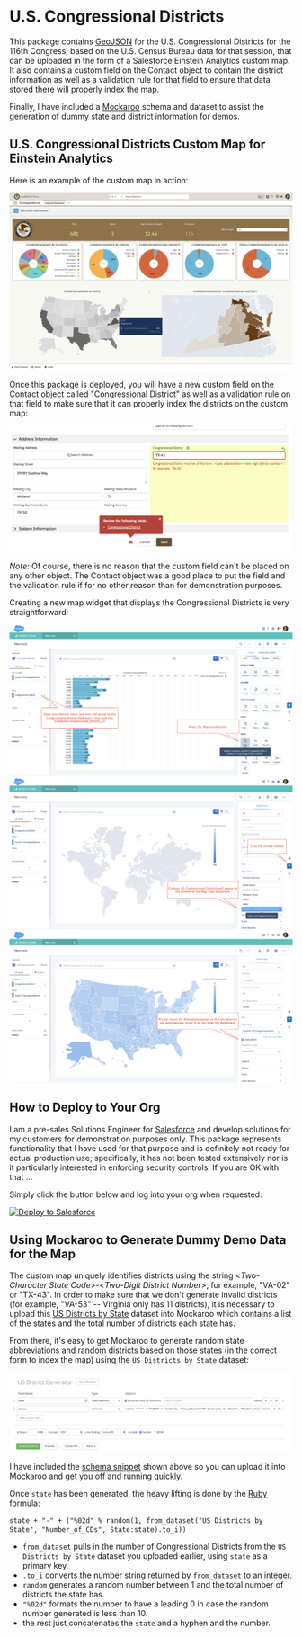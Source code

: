 # U.S. Congressional Districts

This package contains [GeoJSON](https://en.wikipedia.org/wiki/GeoJSON) for the U.S. Congressional Districts for the 116th Congress, based on the U.S. Census Bureau data for that session, that can be uploaded in the form of a Salesforce Einstein Analytics custom map. It also contains a custom field on the Contact object to contain the district information as well as a validation rule for that field to ensure that data stored there will properly index the map.

Finally, I have included a [Mockaroo](http://mockaroo.com) schema and dataset to assist the generation of dummy state and district information for demos.


## U.S. Congressional Districts Custom Map for Einstein Analytics

Here is an example of the custom map in action:

![Congressional Districts on Dashboard](/images/Dashboard.png)

Once this package is deployed, you will have a new custom field on the Contact object called "Congressional District" as well as a validation rule on that field to make sure that it can properly index the districts on the custom map:

![Validation Rule](/images/Validation.png)

*Note:* Of course, there is no reason that the custom field can't be placed on any other object. The Contact object was a good place to put the field and the validation rule if for no other reason than for demonstration purposes.

Creating a new map widget that displays the Congressional Districts is very straightforward:

![Congressional District Lens](/images/CD_Lens.png)
![Custom Map Lens](/images/CD_Lens_Custom_Map.png)
![Final Map](/images/CD_Map.png)


## How to Deploy to Your Org

I am a pre-sales Solutions Engineer for [Salesforce](https://www.salesforce.com) and develop solutions for my customers for demonstration purposes only. This package represents functionality that I have used for that purpose and is definitely not ready for actual production use; specifically, it has not been tested extensively nor is it particularly interested in enforcing security controls.  If you are OK with that ...

Simply click the button below and log into your org when requested:

<a href="https://githubsfdeploy.herokuapp.com">
  <img alt="Deploy to Salesforce"
       src="https://raw.githubusercontent.com/afawcett/githubsfdeploy/master/src/main/webapp/resources/img/deploy.png">
</a>


## Using Mockaroo to Generate Dummy Demo Data for the Map

The custom map uniquely identifies districts using the string <*Two-Character State Code*>-<*Two-Digit District Number*>, for example, "VA-02" or "TX-43". In order to make sure that we don't generate invalid districts (for example, "VA-53" -- Virginia only has 11 districts), it is necessary to upload this [US Districts by State](/mockaroo/US%20Districts%20by%20State.csv) dataset into Mockaroo which contains a list of the states and the total number of districts each state has.

From there, it's easy to get Mockaroo to generate random state abbreviations and random districts based on those states (in the correct form to index the map) using the `US Districts by State` dataset:

![Schema Snippet](/images/Mockaroo_Schema.png)

I have included the [schema snippet](/mockaroo/US%20District%20Generator.schema.json) shown above so you can upload it into Mockaroo and get you off and running quickly.

Once `state` has been generated, the heavy lifting is done by the [Ruby](https://www.ruby-lang.org/en/) formula:
```
state + "-" + ("%02d" % random(1, from_dataset("US Districts by State", "Number_of_CDs", State:state).to_i))
```
- `from_dataset` pulls in the number of Congressional Districts from the `US Districts by State` dataset you uploaded earlier, using `state` as a primary key.
- `.to_i` converts the number string returned by `from_dataset` to an integer.
- `random` generates a random number between 1 and the total number of districts the state has.
- `"%02d"` formats the number to have a leading 0 in case the random number generated is less than 10.
- the rest just concatenates the `state` and a hyphen and the number.
